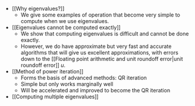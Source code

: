 - [[Why eigenvalues?]]
	- We give some examples of operation that become very simple to compute when we use eigenvalues.
- [[Eigenvalues cannot be computed exactly]]
	- We show that computing eigenvalues is difficult and cannot be done exactly.
	- However, we do have approximate but very fast and accurate algorithms that will give us excellent approximations, with errors down to the [[Floating point arithmetic and unit roundoff error|unit roundoff error]] $u$.
- [[Method of power iteration]]
	- Forms the basis of advanced methods: QR iteration
	- Simple but only works marginally well
	- Will be accelerated and improved to become the QR iteration
- [[Computing multiple eigenvalues]]